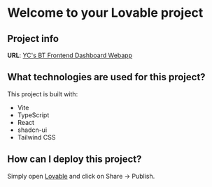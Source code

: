 # Welcome to your Lovable project

## Project info

**URL**: [YC's BT Frontend Dashboard Webapp](https://preview--pds-iot-v1.lovable.app/auth)  

## What technologies are used for this project?

This project is built with:

- Vite
- TypeScript
- React
- shadcn-ui
- Tailwind CSS

## How can I deploy this project?

Simply open [Lovable](https://lovable.dev/projects/03e88c24-f37c-444a-ab40-6beb474a3c50) and click on Share -> Publish.

